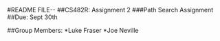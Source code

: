 #README FILE--
##CS482R: Assignment 2
###Path Search Assignment
##Due: Sept 30th

##Group Members:
	*Luke Fraser
	*Joe Neville
